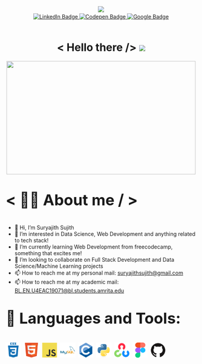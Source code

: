 <div id="header" align="center">
  <img src="https://media.giphy.com/media/jdPMeyv9rn0hZHh8n9/giphy.gif" width="100"/>

<div id="badges">
  <a href="https://www.linkedin.com/in/suryajith-sujith-186257186/">
    <img src="https://img.shields.io/badge/LinkedIn-blue?style=for-the-badge&logo=linkedin&logoColor=white" alt="LinkedIn Badge"/>
  </a>
  <a href="https://codepen.io/Straxxy_28">
    <img src="https://img.shields.io/badge/Codepen-white?style=for-the-badge&logo=codepen&logoColor=black" alt="Codepen Badge"/>
  </a>
  <a href="https://www.cloudskillsboost.google/public_profiles/86d1df13-24f8-4d24-87ca-b1fd53754b13">
    <img src="https://img.shields.io/badge/Google Cloud-red?style=for-the-badge&logo=googlecloud&logoColor=yellow" alt="Google Badge"/>
  </a>
</div>
<img src="https://komarev.com/ghpvc/?username=SJ-2000&style=flat-square&color=blue" alt=""/>
  <h1>
  < Hello there /> 
  <img src="https://media.giphy.com/media/hvRJCLFzcasrR4ia7z/giphy.gif" width="30px"/>
</h1>
  </div>
  <div align="center">
  <img src="https://media.giphy.com/media/L8K62iTDkzGX6/giphy.gif" width="500" height="300"/>
</div>
<p style="font-size: 40px";> <b> < 🙋‍♂️  About me / > </b> </p>

- 👋 Hi, I’m Suryajith Sujith
- 👀 I’m interested in Data Science, Web Development and anything related to tech stack!
- 🌱 I’m currently learning Web Development from freecodecamp, something that excites me!
- 💞️ I’m looking to collaborate on Full Stack Development and Data Science/Machine Learning projects
- 📫 How to reach me at my personal mail: suryajithsujith@gmail.com
- 📫 How to reach me at my academic mail: BL.EN.U4EAC19071@bl.students.amrita.edu
  </a> &nbsp; 

<p style="font-size: 40px"> <strong> 🚀 Languages and Tools: </strong> </p>
<div>
  <img src="https://github.com/devicons/devicon/blob/master/icons/css3/css3-plain-wordmark.svg"  title="CSS3" alt="CSS" width="40" height="40"/>&nbsp;
  <img src="https://github.com/devicons/devicon/blob/master/icons/html5/html5-original.svg" title="HTML5" alt="HTML" width="40" height="40"/>&nbsp;
  <img src="https://github.com/devicons/devicon/blob/master/icons/javascript/javascript-original.svg" title="JavaScript" alt="JavaScript" width="40" height="40"/>&nbsp;
  <img src="https://github.com/devicons/devicon/blob/master/icons/mysql/mysql-original-wordmark.svg" title="MySQL"  alt="MySQL" width="40" height="40"/>&nbsp;
  <img src="https://github.com/devicons/devicon/blob/master/icons/c/c-original.svg" title="C" alt="C" width="40" height="40"/>&nbsp;
  <img src="https://github.com/devicons/devicon/blob/master/icons/python/python-original.svg" title="Python" alt="Python" width="40" height="40"/>&nbsp;
  <img src="https://github.com/devicons/devicon/blob/master/icons/opencv/opencv-original.svg" title="OpenCV" alt="OpenCV" width="40" height="40"/>&nbsp;
  <img src="https://github.com/devicons/devicon/blob/master/icons/figma/figma-original.svg" title="Figma" alt="Figma" width="40" height="40"/>&nbsp;
  <img src="https://github.com/devicons/devicon/blob/master/icons/github/github-original.svg" title="Git" **alt="Git" width="40" height="40"/>
</div>
<!---
SJ-2000/SJ-2000 is a ✨ special ✨ repository because its `README.md` (this file) appears on your GitHub profile.
You can click the Preview link to take a look at your changes.
--->
